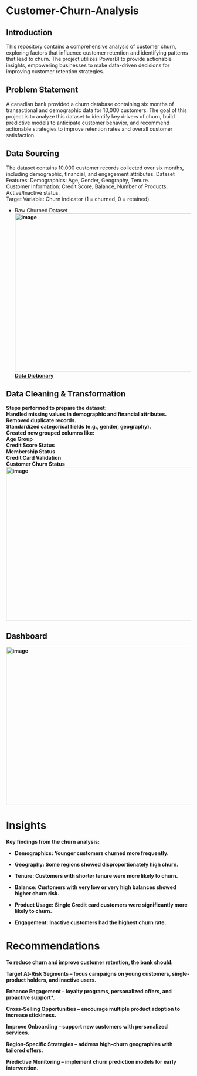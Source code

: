 # Customer-Churn-Analysis
## Introduction
This repository contains a comprehensive analysis of customer churn, exploring factors that influence customer retention and identifying patterns that lead to churn. The project utilizes PowerBI to provide actionable insights, empowering businesses to make data-driven decisions for improving customer retention strategies.
## Problem Statement
 A canadian bank provided a churn database containing six months of transactional and demographic data for 10,000 customers. The goal of this project is to analyze this dataset to identify key drivers of churn, build predictive models to anticipate customer behavior, and recommend actionable strategies to improve retention rates and overall customer satisfaction.
## Data Sourcing
The dataset contains 10,000 customer records collected over six months, including demographic, financial, and engagement attributes.
Dataset Features:
Demographics: Age, Gender, Geography, Tenure.<br>
Customer Information: Credit Score, Balance, Number of Products, Active/Inactive status.<br>
Target Variable: Churn indicator (1 = churned, 0 = retained).<br>
- Raw Churned Dataset<b>
<img width="1158" height="431" alt="image" src="https://github.com/user-attachments/assets/d14ec88b-7a38-40f3-be06-0d2a81221eaf" /><br>
[Data Dictionary](https://docs.google.com/document/d/1LujgftXUBdd7fEscYFml0meJq6xdREsph_pw--PRMeU/edit?usp=classroom_web&authuser=0)

## Data Cleaning & Transformation<br>
Steps performed to prepare the dataset:<br>
Handled missing values in demographic and financial attributes.<br>
Removed duplicate records.<br>
Standardized categorical fields (e.g., gender, geography).<br>
Created new grouped columns like:<br>
Age Group<br>
Credit Score Status<br>
Membership Status<br>
Credit Card Validation<br>
Customer Churn Status<br>
<img width="1155" height="419" alt="image" src="https://github.com/user-attachments/assets/9657363d-03f3-4e43-a856-ffec529ed4f7" /><br>

## Dashboard<br>

<img width="765" height="431" alt="image" src="https://github.com/user-attachments/assets/4817354c-0cab-4737-afed-2f81dbd13bbf" />

# Insights<br>

Key findings from the churn analysis:<br>
- Demographics: Younger customers churned more frequently.<br>

- Geography: Some regions showed disproportionately high churn.<br>

- Tenure: Customers with shorter tenure were more likely to churn.<br>

- Balance: Customers with very low or very high balances showed higher churn risk.<br>

- Product Usage: Single Credit card customers were significantly more likely to churn.<br>

- Engagement: Inactive customers had the highest churn rate.<br>

 # Recommendations<br>

To reduce churn and improve customer retention, the bank should:<br>

Target At-Risk Segments – focus campaigns on young customers, single-product holders, and inactive users.<br>

Enhance Engagement – loyalty programs, personalized offers, and proactive support*.<br>

Cross-Selling Opportunities – encourage multiple product adoption to increase stickiness.<br>

Improve Onboarding – support new customers with personalized services.<br>

Region-Specific Strategies – address high-churn geographies with tailored offers.<br>

Predictive Monitoring – implement churn prediction models for early intervention.<br>



